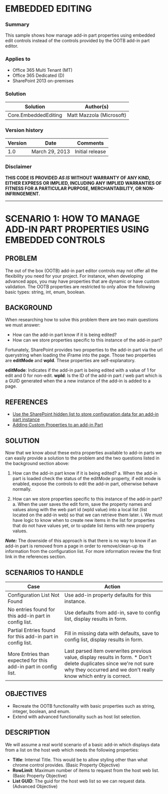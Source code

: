 # EMBEDDED EDITING #

### Summary ###
This sample shows how manage add-in part properties using embedded edit controls instead of the controls provided by the OOTB add-in part editor.

### Applies to ###
-  Office 365 Multi Tenant (MT)
-  Office 365 Dedicated (D)
-  SharePoint 2013 on-premises


### Solution ###
Solution | Author(s)
---------|----------
Core.EmbeddedEditing | Matt Mazzola (Microsoft)

### Version history ###
Version  | Date | Comments
---------| -----| --------
1.0|March 29, 2013 | Initial release

### Disclaimer ###
**THIS CODE IS PROVIDED *AS IS* WITHOUT WARRANTY OF ANY KIND, EITHER EXPRESS OR IMPLIED, INCLUDING ANY IMPLIED WARRANTIES OF FITNESS FOR A PARTICULAR PURPOSE, MERCHANTABILITY, OR NON-INFRINGEMENT.**


----------

# SCENARIO 1: HOW TO MANAGE ADD-IN PART PROPERTIES USING EMBEDDED CONTROLS #

## PROBLEM ##

The out of the box (OOTB) add-in part editor controls may not offer all the flexibility you need for your project.  For instance, when developing advanced apps, you may have properties that are dynamic or have custom validation.  The OOTB properties are restricted to only allow the following basic types: string, int, enum, boolean.

## BACKGROUND ##

When researching how to solve this problem there are two main questions we must answer:

- How can the add-in part know if it is being edited?
- How can we store properties specific to this instance of the add-in part?
	
Fortunately, SharePoint provides two properties to the add-in part via the url querystring when loading the iFrame into the page. Those two properties are **editMode** and **wpId**.
These properties are self-explanatory.

**editMode**: Indicates if the add-in part is being edited with a value of 1 for edit and 0 for non-edit.
**wpId**: Is the ID of the add-in part / web part which is a GUID generated when the a new instance of the add-in is added to a page.


## REFERENCES ##
- [Use the SharePoint hidden list to store configuration data for an add-in part instance](http://blogs.msdn.com/b/officeapps/archive/2013/09/19/use-the-sharepoint-hidden-list-to-store-configuration-data-for-an-app-part-instance.aspx)
- [Adding Custom Properties to an add-in Part](http://msdn.microsoft.com/en-us/library/office/fp179921.aspx)

## SOLUTION ##
Now that we know about these extra properties available to add-in parts we can easily provide a solution to the problem and the two questions listed in the background section above:

1.	How can the add-in part know if it is being edited?
a.	When the add-in part is loaded check the status of the editMode property, if edit mode is enabled, expose the controls to edit the add-in part, otherwise behave normally.

2.	How can we store properties specific to this instance of the add-in part?
a.	When the user saves the edit form, save the property names and values along with the web part id (wpId value) into a local list (list located on the add-in web) so that we can retrieve them later.
i.	We must have logic to know when to create new items in the list for properties that do not have values yet, or to update list items with new property values.

***Note:*** The downside of this approach is that there is no way to know if an add-in part is removed from a page in order to remove/clean-up its information from the configuration list. For more information review the first link in the references section.

## SCENARIOS TO HANDLE ##
Case  | Action 
---------| -----
Configuration List Not Found |Use add-in property defaults for this instance.
 No entries found for this add-in part in config list.	| Use defaults from add-in, save to config list, display results in form.
Partial Entries found for this add-in part in config list.	|Fill in missing data with defaults, save to config list, display results in form.
More Entries than expected for this add-in part in config list.|Last parsed item overwrites previous value, display results in form. * Don't delete duplicates since we're not sure why they occurred and we don't really know which entry is correct.


## OBJECTIVES ##
- Recreate the OOTB functionality with basic properties such as string, integer, boolean, and enum.
- Extend with advanced functionality such as host list selection.

## DESCRIPTION ##
We will assume a real world scenario of a basic add-in which displays data from a list on the host web which needs the following properties:

- **Title**: Internal Title. This would be to allow styling other than what chrome control provides. (Basic Property Objective)
- **RowLimit**: Maximum number of items to request from the host web list. (Basic Property Objective)
- **List GUID**: The guid for the host web list so we can request data. (Advanced Objective)
